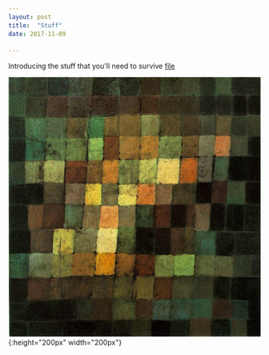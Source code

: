 ```yaml
---
layout: post
title:  "Stuff"
date: 2017-11-09

---
```


Introducing the stuff that you'll need to survive
[file](/files/stuff.txt)

![image](/files/sound.jpg){:height="200px" width="200px"}
